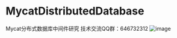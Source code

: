 # MycatDistributedDatabase
Mycat分布式数据库中间件研究
技术交流QQ群：646732312
![image](https://github.com/SpireXu/MycatDistributedDatabase/blob/master/images/QQ.png)
